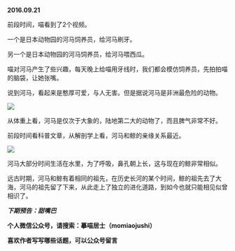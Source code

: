
          
            
**2016.09.21**

前段时间，喵看到了2个视频。

一个是日本动物园的河马饲养员，给河马刷牙。

另一个是日本动物园的河马饲养员，给河马喂西瓜。

喵对河马产生了些兴趣，每天晚上给喵用牙线时，我们都会模仿饲养员，先拍拍喵的脑袋，让她张嘴。

说到河马，看起来是憨厚可爱，与人无害。但是据说河马是非洲最危险的动物。




![](//upload-images.jianshu.io/upload_images/51001-99296dd91144bd6d.jpg)




从体重上看，河马是仅次于大象的，陆地第二大的动物了，而且脾气非常不好。

前段时间看科普文章，从解剖学上看，河马和鲸的亲缘关系最近。




![](//upload-images.jianshu.io/upload_images/51001-a9552b4320f17b20.jpg)




河马大部分时间生活在水里，为了呼吸，鼻孔朝上长，这与现在的鲸非常相似。

远古时期，河马和鲸有着相同的祖先，在历史长河的某个时间，鲸的祖先去了大海，河马的祖先留了下来，从此走上了独立的进化道路，到如今也就只能相见似曾相识了。


***下期预告：甜嘴巴***


**个人微信公众号，请搜索：摹喵居士（momiaojushi）**

**喜欢作者写写哪些话题，可以公众号留言**

          
        